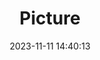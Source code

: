 ---
weight: 1
images:
- /images/edited/184.jpeg
title: Picture
date: 2023-11-11 14:40:13
tags: [luminarneo,work,ilce7m3,laptop,person,cellphone]
---